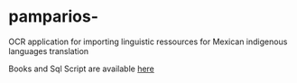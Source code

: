 # pamparios-
OCR application for importing linguistic ressources for Mexican indigenous languages translation

Books and Sql Script are available <a href="https://drive.google.com/drive/folders/18NxmmTq8x2HNTm6mdGDp-Uv2ZM4AxfbL?usp=sharing">here</a>
